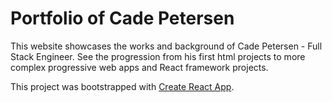 # Portfolio of Cade Petersen

This website showcases the works and background of Cade Petersen - Full Stack Engineer. See the progression from his first html projects to more complex progressive web apps and React framework projects.

This project was bootstrapped with [Create React App](https://github.com/facebook/create-react-app).

